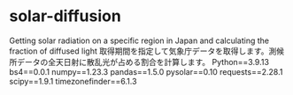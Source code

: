 # solar-diffusion
Getting solar radiation on a specific region in Japan and calculating the fraction of diffused light
取得期間を指定して気象庁データを取得します。測候所データの全天日射に散乱光が占める割合を計算します。
Python==3.9.13
bs4==0.0.1
numpy==1.23.3
pandas==1.5.0
pysolar==0.10
requests==2.28.1
scipy==1.9.1
timezonefinder==6.1.3
